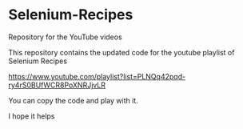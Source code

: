 # Selenium-Recipes
Repository for the YouTube videos

This repository contains the updated code for the youtube playlist of Selenium Recipes

https://www.youtube.com/playlist?list=PLNQq42pqd-ry4rS0BUfWCR8PoXNRJjvLR

You can copy the code and play with it.

I hope it helps
